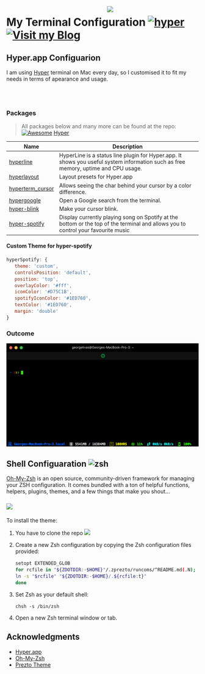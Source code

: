 [<img src="https://raw.githubusercontent.com/bnb/awesome-hyper/master/Hyper-Mark-Large.png" align="right" width="240" style="margin-left: 20px">](https://hyper.is)
# My Terminal Configuration [![hyper](https://img.shields.io/badge/Hyper-v1.3.3-brightgreen.svg)](https://github.com/zeit/hyper/releases/tag/1.3.3) [![Visit my Blog](https://img.shields.io/badge/Visit%20my-Blog-blue.svg)](https://georgelivas.github.io)
## Hyper.app Configuarion
I am using [Hyper](https://hyper.is/) terminal on Mac every day, so I customised it to fit my needs in terms of apearance and usage.

<br><br>

### Packages
>All packages below and many more can be found at the repo: [![Awesome](https://cdn.rawgit.com/sindresorhus/awesome/d7305f38d29fed78fa85652e3a63e154dd8e8829/media/badge.svg)](https://github.com/sindresorhus/awesome) [Hyper](https://github.com/bnb/awesome-hyper)

Name     | Description
---------| -------------
[hyperline](https://www.npmjs.com/package/hyperline)                     | HyperLine is a status line plugin for Hyper.app. It shows you useful system information such as free memory, uptime and CPU usage.
[hyperlayout](https://www.npmjs.com/package/hyperlayout)                 | Layout presets for Hyper.app
[hyperterm_cursor](https://www.npmjs.com/package/hyperterm-cursor)       | Allows seeing the char behind your cursor by a color difference.
[hypergoogle](https://www.npmjs.com/package/hypergoogle)                 |   Open a Google search from the terminal.
[hyper-blink](https://www.npmjs.com/package/hyper-blink)                 | Make your cursor blink.
[hyper-spotify](https://www.npmjs.com/package/hyper-spotify)             | Display currently playing song on Spotify at the bottom or the top of the terminal and allows you to control your favourite music

#### Custom Theme for hyper-spotify
```javascript
hyperSpotify: {
   theme: 'custom',
   controlsPosition: 'default',
   position: 'top',
   overlayColor: '#fff',
   iconColor: '#D75C1B',
   spotifyIconColor: '#1ED760',
   textColor: '#1ED760',
   margin: 'double'
}
```
### Outcome
![outcome](./readmeRresources/results.png)

## Shell Configuaration ![zsh](https://img.shields.io/badge/shell-zsh-brightgreen.svg)
[Oh-My-Zsh](http://ohmyz.sh/) is an open source, community-driven framework for managing your ZSH configuration. It comes bundled with a ton of helpful functions, helpers, plugins, themes, and a few things that make you shout...

### [![](https://img.shields.io/badge/theme-zprezto-blue.svg?style=for-the-badge)](https://github.com/sorin-ionescu/prezto)

To install the theme:

1. You have to clone the repo [![](https://img.shields.io/badge/theme-zprezto-blue.svg)](https://github.com/sorin-ionescu/prezto) 
2. Create a new Zsh configuration by copying the Zsh configuration files
     provided:

	```sh
	setopt EXTENDED_GLOB
	for rcfile in "${ZDOTDIR:-$HOME}"/.zprezto/runcoms/^README.md(.N); do
	ln -s "$rcfile" "${ZDOTDIR:-$HOME}/.${rcfile:t}"
	done
	```



3. Set Zsh as your default shell:

	```console
	chsh -s /bin/zsh
	```

3. Open a new Zsh terminal window or tab.

## Acknowledgments
* [Hyper.app](https://hyper.is/)
* [Oh-My-Zsh](http://ohmyz.sh/)
* [Prezto Theme](https://github.com/sorin-ionescu/prezto)

